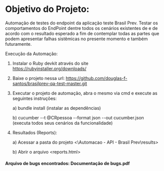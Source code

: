 # Objetivo do Projeto:

Automação de testes do endpoint </Pessoa> da aplicação teste Brasil Prev.
Testar os comportamentos do EndPoint </Pessoa> dentre todos os cenários existentes de <Cadastro> e <Consulta> de acordo com o resultado esperado 
a fim de contemplar todas as partes que podem apresentar falhas sistêmicas no presente momento e também futuramente.


Execução da Automação:

1. Instalar o Ruby devkit através do site https://rubyinstaller.org/downloads/

2. Baixe o projeto nessa url: https://github.com/douglas-f-santos/brasilprev-qa-test-master.git

3. Executar o projeto de automação, abra o mesmo via cmd e execute as seguintes instruções:

   a) bundle install (instalar as dependências)
   
   b) cucumber --t  @CRpessoa --format json --out cucumber.json (executa todos seus cenários da funcionalidade)

4. Resultados (Reports):

   a) Acessar a pasta do projeto <\Automacao - API - Brasil Prev\results>
   
   b) Abrir o arquivo <reports.html>

#### Arquivo de bugs encontrados: Documentação de bugs.pdf
